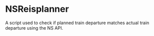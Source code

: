 # NSReisplanner
A script used to check if planned train departure matches actual train departure using the NS API.
